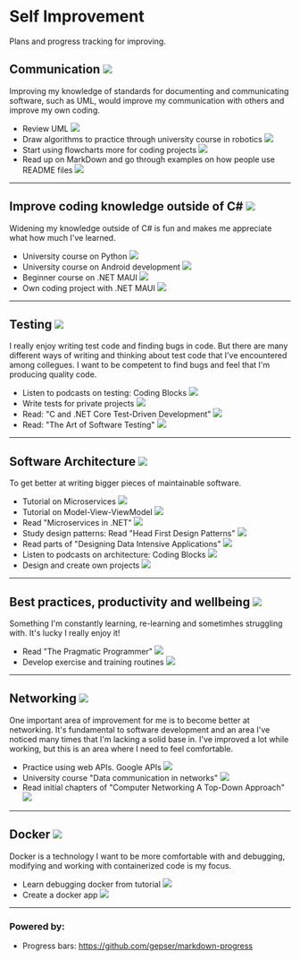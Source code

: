 
# Self Improvement

Plans and progress tracking for improving.  

## Communication ![](https://geps.dev/progress/100)  

Improving my knowledge of standards for documenting and communicating software, such as UML, would improve my communication with others and improve my own coding.  

- Review UML ![](https://geps.dev/progress/100)  
- Draw algorithms to practice through university course in robotics ![](https://geps.dev/progress/100) 
- Start using flowcharts more for coding projects ![](https://geps.dev/progress/100) 
- Read up on MarkDown and go through examples on how people use README files ![](https://geps.dev/progress/100) 
  
***

## Improve coding knowledge outside of C#  ![](https://geps.dev/progress/75)  

Widening my knowledge outside of C# is fun and makes me appreciate what how much I've learned.

- University course on Python ![](https://geps.dev/progress/100)
- University course on Android development ![](https://geps.dev/progress/75)
- Beginner course on .NET MAUI ![](https://geps.dev/progress/75)
- Own coding project with .NET MAUI ![](https://geps.dev/progress/5)

***  
  
## Testing ![](https://geps.dev/progress/50)  

I really enjoy writing test code and finding bugs in code. But there are many different ways of writing and thinking about test code that I've encountered among collegues. I want to be competent to find bugs and feel that I'm producing quality code.  

- Listen to podcasts on testing: Coding Blocks ![](https://geps.dev/progress/100) 
- Write tests for private projects ![](https://geps.dev/progress/60) 
- Read: "C and .NET Core Test-Driven Development" ![](https://geps.dev/progress/20)  
- Read: "The Art of Software Testing" ![](https://geps.dev/progress/20)  

***

## Software Architecture ![](https://geps.dev/progress/40)

To get better at writing bigger pieces of maintainable software.  

- Tutorial on Microservices ![](https://geps.dev/progress/100)
- Tutorial on Model-View-ViewModel ![](https://geps.dev/progress/100) 
- Read "Microservices in .NET" ![](https://geps.dev/progress/75) 
- Study design patterns: Read "Head First Design Patterns" ![](https://geps.dev/progress/50)  
- Read parts of "Designing Data Intensive Applications" ![](https://geps.dev/progress/10)
- Listen to podcasts on architecture: Coding Blocks ![](https://geps.dev/progress/75)
- Design and create own projects ![](https://geps.dev/progress/50)  

***

## Best practices, productivity and wellbeing ![](https://geps.dev/progress/30)

Something I'm constantly learning, re-learning and sometimhes struggling with. It's lucky I really enjoy it! 

- Read "The Pragmatic Programmer" ![](https://geps.dev/progress/30)
- Develop exercise and training routines ![](https://geps.dev/progress/50)

***

## Networking  ![](https://geps.dev/progress/10)

One important area of improvement for me is to become better at networking. It's fundamental to software development and an area I've noticed many times that I'm lacking a solid base in. I've improved a lot while working, but this is an area where I need to feel comfortable.

- Practice using web APIs. Google APIs ![](https://geps.dev/progress/100)  
- University course "Data communication in networks" ![](https://geps.dev/progress/10)
- Read initial chapters of "Computer Networking A Top-Down Approach" ![](https://geps.dev/progress/10)

***

## Docker ![](https://geps.dev/progress/40)  

Docker is a technology I want to be more comfortable with and debugging, modifying and working with containerized code is my focus.

- Learn debugging docker from tutorial ![](https://geps.dev/progress/100)  
- Create a docker app ![](https://geps.dev/progress/0)

***

### Powered by:

- Progress bars: https://github.com/gepser/markdown-progress  
